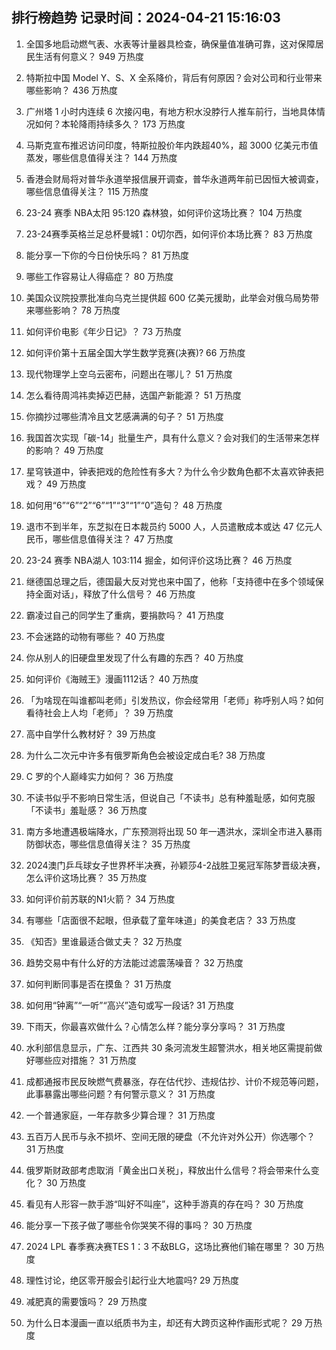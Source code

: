 
## 排行榜趋势 记录时间：2024-04-21 15:16:03
  
  1. 全国多地启动燃气表、水表等计量器具检查，确保量值准确可靠，这对保障居民生活有何意义？ 949 万热度
    
  2. 特斯拉中国 Model Y、S、X 全系降价，背后有何原因？会对公司和行业带来哪些影响？ 436 万热度
    
  3. 广州塔 1 小时内连续 6 次接闪电，有地方积水没脖行人推车前行，当地具体情况如何？本轮降雨持续多久？ 173 万热度
    
  4. 马斯克宣布推迟访问印度，特斯拉股价年内跌超40%，超 3000 亿美元市值蒸发，哪些信息值得关注？ 144 万热度
    
  5. 香港会财局将对普华永道举报信展开调查，普华永道两年前已因恒大被调查，哪些信息值得关注？ 115 万热度
    
  6. 23-24 赛季 NBA太阳 95:120 森林狼，如何评价这场比赛？ 104 万热度
    
  7. 23-24赛季英格兰足总杯曼城1：0切尔西，如何评价本场比赛？ 83 万热度
    
  8. 能分享一下你的今日份快乐吗？ 81 万热度
    
  9. 哪些工作容易让人得癌症？ 80 万热度
    
  10. 美国众议院投票批准向乌克兰提供超 600 亿美元援助，此举会对俄乌局势带来哪些影响？ 78 万热度
    
  11. 如何评价电影《年少日记》？ 73 万热度
    
  12. 如何评价第十五届全国大学生数学竞赛(决赛)? 66 万热度
    
  13. 现代物理学上空乌云密布，问题出在哪儿？ 51 万热度
    
  14. 怎么看待周鸿祎卖掉迈巴赫，选国产新能源？ 51 万热度
    
  15. 你摘抄过哪些清冷且文艺感满满的句子？ 51 万热度
    
  16. 我国首次实现「碳-14」批量生产，具有什么意义？会对我们的生活带来怎样的影响？ 49 万热度
    
  17. 星穹铁道中，钟表把戏的危险性有多大？为什么令少数角色都不太喜欢钟表把戏？ 49 万热度
    
  18. 如何用“6”“6”“2”“6”“1”“3”“1”“0”造句？ 48 万热度
    
  19. 退市不到半年，东芝拟在日本裁员约 5000 人，人员遣散成本或达 47 亿元人民币，哪些信息值得关注？ 47 万热度
    
  20. 23-24 赛季 NBA湖人 103:114 掘金，如何评价这场比赛？ 46 万热度
    
  21. 继德国总理之后，德国最大反对党也来中国了，他称「支持德中在多个领域保持全面对话」，释放了什么信号？ 46 万热度
    
  22. 霸凌过自己的同学生了重病，要捐款吗？ 41 万热度
    
  23. 不会迷路的动物有哪些？ 40 万热度
    
  24. 你从别人的旧硬盘里发现了什么有趣的东西？ 40 万热度
    
  25. 如何评价《海贼王》漫画1112话？ 40 万热度
    
  26. 「为啥现在叫谁都叫老师」引发热议，你会经常用「老师」称呼别人吗？如何看待社会上人均「老师」？ 39 万热度
    
  27. 高中自学什么教材好？ 39 万热度
    
  28. 为什么二次元中许多有俄罗斯角色会被设定成白毛? 38 万热度
    
  29. C 罗的个人巅峰实力如何？ 36 万热度
    
  30. 不读书似乎不影响日常生活，但说自己「不读书」总有种羞耻感，如何克服「不读书」羞耻感？ 36 万热度
    
  31. 南方多地遭遇极端降水，广东预测将出现 50 年一遇洪水，深圳全市进入暴雨防御状态，哪些信息值得关注？ 35 万热度
    
  32. 2024澳门乒乓球女子世界杯半决赛，孙颖莎4-2战胜卫冕冠军陈梦晋级决赛，怎么评价这场比赛？ 35 万热度
    
  33. 如何评价前苏联的N1火箭？ 34 万热度
    
  34. 有哪些「店面很不起眼，但承载了童年味道」的美食老店？ 33 万热度
    
  35. 《知否》里谁最适合做丈夫？ 32 万热度
    
  36. 趋势交易中有什么好的方法能过滤震荡噪音？ 32 万热度
    
  37. 如何判断同事是否在摸鱼？ 31 万热度
    
  38. 如何用“钟离”“一听”“高兴”造句或写一段话? 31 万热度
    
  39. 下雨天，你最喜欢做什么？心情怎么样？能分享分享吗？ 31 万热度
    
  40. 水利部信息显示，广东、江西共 30 条河流发生超警洪水，相关地区需提前做好哪些应对措施？ 31 万热度
    
  41. 成都通报市民反映燃气费暴涨，存在估代抄、违规估抄、计价不规范等问题，此事暴露出哪些问题？有何警示意义？ 31 万热度
    
  42. 一个普通家庭，一年存款多少算合理？ 31 万热度
    
  43. 五百万人民币与永不损坏、空间无限的硬盘（不允许对外公开）你选哪个？ 31 万热度
    
  44. 俄罗斯财政部考虑取消「黄金出口关税」，释放出什么信号？将会带来什么变化？ 30 万热度
    
  45. 看见有人形容一款手游“叫好不叫座”，这种手游真的存在吗？ 30 万热度
    
  46. 能分享一下孩子做了哪些令你哭笑不得的事吗？ 30 万热度
    
  47. 2024 LPL 春季赛决赛TES 1：3 不敌BLG，这场比赛他们输在哪里？ 30 万热度
    
  48. 理性讨论，绝区零开服会引起行业大地震吗? 29 万热度
    
  49. 减肥真的需要饿吗？ 29 万热度
    
  50. 为什么日本漫画一直以纸质书为主，却还有大跨页这种作画形式呢？ 29 万热度
    